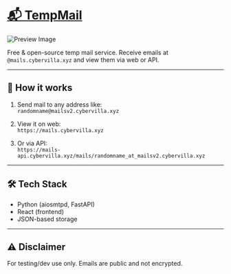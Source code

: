 # [📬 TempMail](https://mails.cybervilla.xyz)

![Preview Image](https://i.ibb.co/rfZwChXD/image.png)

Free & open-source temp mail service. Receive emails at `@mails.cybervilla.xyz` and view them via web or API.

---

## 🔧 How it works

1. Send mail to any address like:  
   `randomname@mailsv2.cybervilla.xyz`

2. View it on web:  
   `https://mails.cybervilla.xyz`

3. Or via API:  
   `https://mails-api.cybervilla.xyz/mails/randomname_at_mailsv2.cybervilla.xyz`

---

## 🛠 Tech Stack

- Python (aiosmtpd, FastAPI)  
- React (frontend)  
- JSON-based storage  

---

## ⚠️ Disclaimer

For testing/dev use only. Emails are public and not encrypted.
